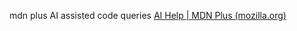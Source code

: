 
mdn plus AI assisted code queries
[AI Help | MDN Plus (mozilla.org)](https://developer.mozilla.org/en-US/plus/ai-help)
